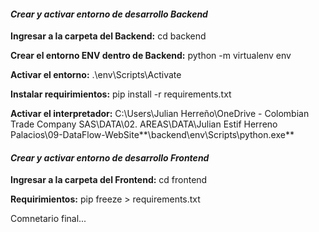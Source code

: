 #### ***Crear y activar entorno de desarrollo Backend***

[](https://github.com/julian20palacios/plantilla-python-react/blob/main/Readme.md#crear-y-activar-entorno-de-desarrollo-backend)

**Ingresar a la carpeta del Backend:** cd backend

**Crear el entorno ENV dentro de Backend:** python -m virtualenv env

**Activar el entorno:** .\env\Scripts\Activate

**Instalar requirimientos:** pip install -r requirements.txt

**Activar el interpretador:** C:\Users\Julian Herreño\OneDrive - Colombian Trade Company SAS\DATA\02. AREAS\DATA\Julian Estif Herreno Palacios\09-DataFlow-WebSite**\backend\env\Scripts\python.exe**

#### ***Crear y activar entorno de desarrollo Frontend***

[](https://github.com/julian20palacios/plantilla-python-react/blob/main/Readme.md#crear-y-activar-entorno-de-desarrollo-frontend)

**Ingresar a la carpeta del Frontend:** cd frontend

**Requirimientos:** pip freeze > requirements.txt


Comnetario final...
